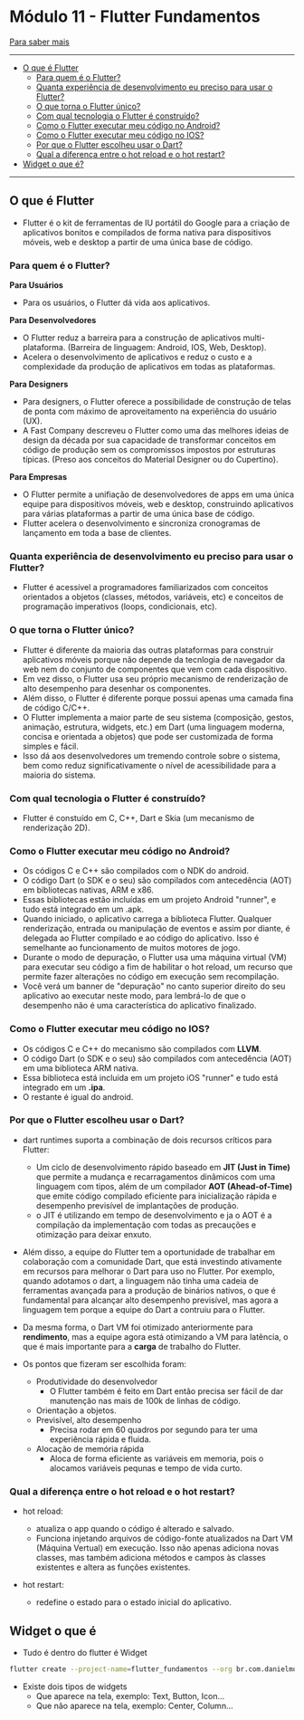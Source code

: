 # Módulo 11 - Flutter Fundamentos

[Para saber mais](https://flutter.dev/docs/resources/faq)

---

- [O que é Flutter](#o-que-é-flutter)
  - [Para quem é o Flutter?](#para-quem-é-o-flutter)
  - [Quanta experiência de desenvolvimento eu preciso para usar o Flutter?](#quanta-experiência-de-desenvolvimento-eu-preciso-para-usar-o-flutter)
  - [O que torna o Flutter único?](#o-que-torna-o-flutter-único)
  - [Com qual tecnologia o Flutter é construído?](#com-qual-tecnologia-o-flutter-é-construído)
  - [Como o Flutter executar meu código no Android?](#como-o-flutter-executar-meu-código-no-android)
  - [Como o Flutter executar meu código no IOS?](#como-o-flutter-executar-meu-código-no-ios)
  - [Por que o Flutter escolheu usar o Dart?](#por-que-o-flutter-escolheu-usar-o-dart)
  - [Qual a diferença entre o hot reload e o hot restart?](#qual-a-diferença-entre-o-hot-reload-e-o-hot-restart)
- [Widget o que é?](#widget-o-que-é)
---
## O que é Flutter
- Flutter é o kit de ferramentas de IU portátil do Google para a criação de aplicativos bonitos e compilados de forma nativa para dispositivos móveis, web e desktop a partir de uma única base de código.

### Para quem é o Flutter?

**Para Usuários**
- Para os usuários, o Flutter dá vida aos aplicativos.

**Para Desenvolvedores**
- O Flutter reduz a barreira para a construção de aplicativos multi-plataforma. (Barreira de linguagem: Android, IOS, Web, Desktop).
- Acelera o desenvolvimento de aplicativos e reduz o custo e a complexidade da produção de aplicativos em todas as plataformas.

**Para Designers**
- Para designers, o Flutter oferece a possibilidade de construção de telas de ponta com máximo de aproveitamento na experiência do usuário (UX).
- A Fast Company descreveu o Flutter como uma das melhores ideias de design da década por sua capacidade de transformar conceitos em código de produção sem os compromissos impostos por estruturas típicas. (Preso aos conceitos do Material Designer ou do Cupertino).

**Para Empresas**
- O Flutter permite a unifiação de desenvolvedores de apps em uma única equipe para dispositivos móveis, web e desktop, construindo aplicativos para várias plataformas a partir de uma única base de código.
- Flutter acelera o desenvolvimento e sincroniza cronogramas de lançamento em toda a base de clientes.

### Quanta experiência de desenvolvimento eu preciso para usar o Flutter?
- Flutter é acessível a programadores familiarizados com conceitos orientados a objetos (classes, métodos, variáveis, etc) e conceitos de programação imperativos (loops, condicionais, etc).

### O que torna o Flutter único?
- Flutter é diferente da maioria das outras plataformas para construir aplicativos móveis porque não depende da tecnlogia de navegador da web nem do conjunto de componentes que vem com cada dispositivo.
- Em vez disso, o Flutter usa seu próprio mecanismo de renderização de alto desempenho para desenhar os componentes.
- Além disso, o Flutter é diferente porque possui apenas uma camada fina de código C/C++.
- O Flutter implementa a maior parte de seu sistema (composição, gestos, animação, estrutura, widgets, etc.) em Dart (uma linguagem moderna, concisa e orientada a objetos) que pode ser customizada de forma simples e fácil.
- Isso dá aos desenvolvedores um tremendo controle sobre o sistema, bem como reduz significativamente o nível de acessibilidade para a maioria do sistema.

### Com qual tecnologia o Flutter é construído?

- Flutter é constuído em C, C++, Dart e Skia (um mecanismo de renderização 2D).
### Como o Flutter executar meu código no Android?
- Os códigos C e C++ são compilados com o NDK do android.
- O código Dart (o SDK e o seu) são compilados com antecedência (AOT) em bibliotecas nativas, ARM e x86.
- Essas bibliotecas estão incluídas em um projeto Android "runner", e tudo está integrado em um .apk.
- Quando iniciado, o aplicativo carrega a biblioteca Flutter. Qualquer renderização, entrada ou manipulação de eventos e assim por diante, é delegada ao Flutter compilado e ao código do aplicativo. Isso é semelhante ao funcionamento de muitos motores de jogo.
- Durante o modo de depuração, o Flutter usa uma máquina virtual (VM) para executar seu código a fim de habilitar o hot reload, um recurso que permite fazer alterações no código em execução sem recompilação.
- Você verá um banner de "depuração" no canto superior direito do seu aplicativo ao executar neste modo, para lembrá-lo de que o desempenho não é uma característica do aplicativo finalizado.

### Como o Flutter executar meu código no IOS?
- Os códigos C e C++ do mecanismo são compilados com **LLVM**.
- O código Dart (o SDK e o seu) são compilados com antecedência (AOT) em uma biblioteca ARM nativa.
- Essa biblioteca está incluída em um projeto iOS "runner" e tudo está integrado em um **.ipa**.
- O restante é igual do android.

### Por que o Flutter escolheu usar o Dart?
- dart runtimes suporta a combinação de dois recursos críticos para Flutter:
  - Um ciclo de desenvolvimento rápido baseado em **JIT (Just in Time)** que permite a mudança e recarragamentos dinâmicos com uma linguagem com tipos, além de um compilador **AOT (Ahead-of-Time)** que emite código compilado eficiente para inicialização rápida e desempenho previsível de implantações de produção.
  - o JIT é utilizando em tempo de desenvolvimento e ja o AOT é a compilação da implementação com todas as precauções e otimização para deixar enxuto.
- Além disso, a equipe do Flutter tem a oportunidade de trabalhar em colaboração com a comunidade Dart, que está investindo ativamente em recursos para melhorar o Dart para uso no Flutter. Por exemplo, quando adotamos o dart, a linguagem não tinha uma cadeia de ferramentas avançada para a produção de binários nativos, o que é fundamental para alcançar alto desempenho previsível, mas agora a linguagem tem porque a equipe do Dart a contruiu para o Flutter.
- Da mesma forma, o Dart VM foi otimizado anteriormente para **rendimento**, mas a equipe agora está otimizando a VM para latência, o que é mais importante para a **carga** de trabalho do Flutter.

- Os pontos que fizeram ser escolhida foram:
  - Produtividade do desenvolvedor
    - O Flutter também é feito em Dart então precisa ser fácil de dar manutenção nas mais de 100k de linhas de código.
  - Orientação a objetos.
  - Previsível, alto desempenho
    - Precisa rodar em 60 quadros por segundo para ter uma experiência rápida e fluida.
  - Alocação de memória rápida
    - Aloca de forma eficiente as variáveis em memoria, pois o alocamos variáveis pequnas e tempo de vida curto.

### Qual a diferença entre o hot reload e o hot restart?

- hot reload:
  - atualiza o app quando o código é alterado e salvado.
  - Funciona injetando arquivos de código-fonte atualizados na Dart VM (Máquina Vertual) em execução. Isso não apenas adiciona novas classes, mas também adiciona métodos e campos às classes existentes e altera as funções existentes.

- hot restart:
  - redefine o estado para o estado inicial do aplicativo.


## Widget o que é
- Tudo é dentro do flutter é Widget
```bash
flutter create --project-name=flutter_fundamentos --org br.com.danielmorita --platforms android,ios -a kotlin -i swift ./flutter_fundamentos
```
- Existe dois tipos de widgets
  - Que aparece na tela, exemplo: Text, Button, Icon...
  - Que não aparece na tela, exemplo: Center, Column...